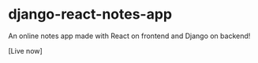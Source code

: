 # django-react-notes-app

An online notes app made with React on frontend and Django on backend!

[Live now]
